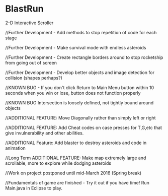 # BlastRun

2-D Interactive Scroller

//Further Development - Add methods to stop repetition of code for each stage 

//Further Development - Make survival mode with endless asteroids

//Further Development - Create rectangle borders around to stop rocketship from going out of screen

//Further Development - Develop better objects and image detection for collision (shapes perhaps?)

//KNOWN BUG - If you don't click Return to Main Menu button within 10 seconds when you win or lose, button does not function properly

//KNOWN BUG Intersection is loosely defined, not tightly bound around objects

//ADDITIONAL FEATURE: Move Diagonally rather than simply left or right

//ADDITIONAL FEATURE: Add Cheat codes on case presses for T,G,etc that give invulnerability and other abilities.

//ADDITIONAL Feature: Add blaster to destroy asteroids and code in animation


//Long Term ADDITIONAL FEATURE: Make map extremely large and scrollable, more to explore while dodging asteroids

//Work on project postponed until mid-March 2016 (Spring break)

//Fundamentals of game are finished - Try it out if you have time! Run Main.java in Eclipse to play.
